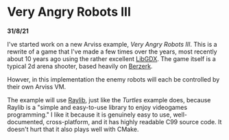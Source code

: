 # Very Angry Robots III

**31/8/21**

I've started work on a new Arviss example, *Very Angry Robots III*. This is a rewrite of a game that I've made a few times over the years, most recently about 10 years ago using the rather excellent [LibGDX](https://github.com/libgdx/libgdx-demo-very-angry-robots). The game itself is a typical 2d arena shooter, based heavily on [Berzerk](https://en.wikipedia.org/wiki/Berzerk_(video_game)).

Howver, in this implementation the enemy robots will each be controlled by their own Arviss VM.

The example will use [Raylib](https://www.raylib.com/), just like the *Turtles* example does, because Raylib is a "simple and easy-to-use library to enjoy videogames programming." I like it because it is genuinely easy to use, well-documented, cross-platform, and it has highly readable C99 source code. It doesn't hurt that it also plays well with CMake.
